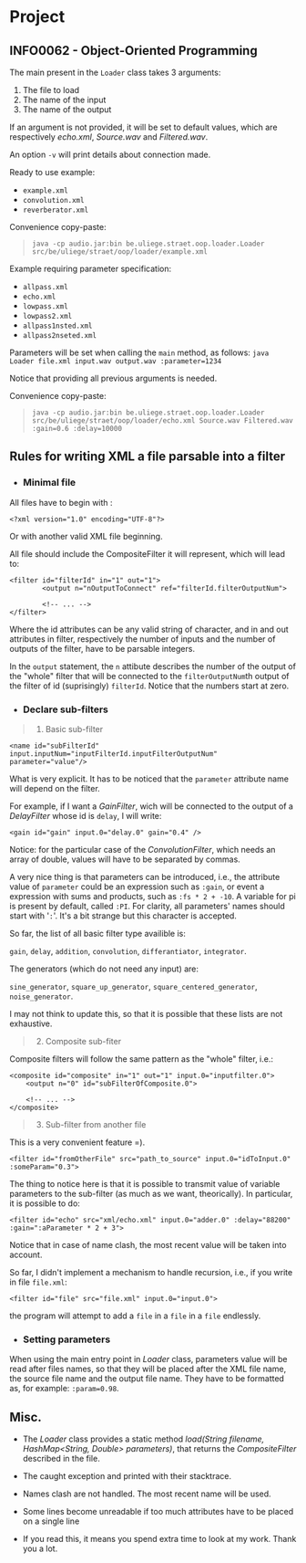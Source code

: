 # Project
## INFO0062 - Object-Oriented Programming


The main present in the `Loader` class takes 3 arguments: 
 1) The file to load
 2) The name of the input
 3) The name of the output

If an argument is not provided, it will be set to default values, which are respectively *echo.xml*, *Source.wav* and *Filtered.wav*.

An option `-v` will print details about connection made.


Ready to use example: 
 - `example.xml`
 - `convolution.xml`
 - `reverberator.xml`

Convenience copy-paste:
> `java -cp audio.jar:bin be.uliege.straet.oop.loader.Loader src/be/uliege/straet/oop/loader/example.xml`


Example requiring parameter specification:
 - `allpass.xml`
 - `echo.xml`
 - `lowpass.xml`
 - `lowpass2.xml`
 - `allpass1nsted.xml`
 - `allpass2nseted.xml`

Parameters will be set when calling the `main` method, as follows:
`java Loader file.xml input.wav output.wav :parameter=1234`

Notice that providing all previous arguments is needed.

Convenience copy-paste:
> `java -cp audio.jar:bin be.uliege.straet.oop.loader.Loader src/be/uliege/straet/oop/loader/echo.xml Source.wav Filtered.wav :gain=0.6 :delay=10000`



## Rules for writing XML a file parsable into a filter

- ### Minimal file
All files have to begin with :

```
<?xml version="1.0" encoding="UTF-8"?>
```

Or with another valid XML file beginning. 

All file should include the CompositeFilter it will represent, which will lead to:
```
<filter id="filterId" in="1" out="1">
        <output n="nOutputToConnect" ref="filterId.filterOutputNum">

        <!-- ... -->
</filter>
```
Where the id attributes can be any valid string of character, and in and out attributes in filter, respectively the number of inputs and the number of outputs of the filter, have to be parsable integers.

In the `output` statement, the `n` attibute describes the number of the output of the "whole" filter that will be connected to the `filterOutputNum`th output of the filter of id (suprisingly) `filterId`. Notice that the numbers start at zero.

- ### Declare sub-filters
> 1) Basic sub-filter

```
<name id="subFilterId" input.inputNum="inputFilterId.inputFilterOutputNum" parameter="value"/>
```

What is very explicit. It has to be noticed that the `parameter` attribute name will depend on the filter.

For example, if I want a *GainFilter*, wich will be connected to the output of a *DelayFilter* whose id is `delay`, I will write:
```
<gain id="gain" input.0="delay.0" gain="0.4" />
```
Notice: for the particular case of the *ConvolutionFilter*, which needs an array of double, values will have to be separated by commas.

A very nice thing is that parameters can be introduced, i.e., the attribute value of `parameter` could be an expression such as `:gain`, or event a expression with sums and products, such as `:fs * 2 + -10`. A variable for pi is present by default, called `:PI`. For clarity, all parameters' names should start with '`:`'. It's a bit strange but this character is accepted.

So far, the list of all basic filter type availible is:

`gain`, `delay`, `addition`, `convolution`, `differantiator`, `integrator`.

The generators (which do not need any input) are:

`sine_generator`, `square_up_generator`, `square_centered_generator`, `noise_generator`.

I may not think to update this, so that it is possible that these lists are not exhaustive.

> 2) Composite sub-fiter

Composite filters will follow the same pattern as the "whole" filter, i.e.:
```
<composite id="composite" in="1" out="1" input.0="inputfilter.0">
    <output n="0" id="subFilterOfComposite.0">

    <!-- ... -->
</composite>
```

> 3) Sub-filter from another file

This is a very convenient feature =).
```
<filter id="fromOtherFile" src="path_to_source" input.0="idToInput.0" :someParam="0.3">
```
The thing to notice here is that it is possible to transmit value of variable parameters to the sub-filter (as much as we want, theorically). In particular, it is possible to do:
```
<filter id="echo" src="xml/echo.xml" input.0="adder.0" :delay="88200" :gain=":aParameter * 2 + 3">
```

Notice that in case of name clash, the most recent value will be taken into account.

So far, I didn't implement a mechanism to handle recursion, i.e.,  if you write in file `file.xml`:
```
<filter id="file" src="file.xml" input.0="input.0">
```
the program will attempt to add a `file` in a `file` in a `file` endlessly.

- ### Setting parameters
When using the main entry point in *Loader* class, parameters value will be read after files names, so that they will be placed after the XML file name, the source file name and the output file name. They have to be formatted as, for example: `:param=0.98`.

## Misc.

- The *Loader* class provides a static method *load(String filename, HashMap<String, Double> parameters)*, that returns the *CompositeFilter* described in the file.

- The caught exception and printed with their stacktrace.

- Names clash are not handled. The most recent name will be used.

- Some lines become unreadable if too much attributes have to be placed on a single line

- If you read this, it means you spend extra time to look at my work. Thank you a lot.

